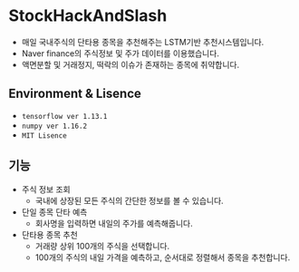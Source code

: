 # StockHackAndSlash
- 매일 국내주식의 단타용 종목을 추천해주는 LSTM기반 추천시스템입니다.
- Naver finance의 주식정보 및 주가 데이터를 이용했습니다.
- 액면분할 및 거래정지, 떡락의 이슈가 존재하는 종목에 취약합니다.

## Environment & Lisence
- ```tensorflow ver 1.13.1```
- ```numpy ver 1.16.2```
- ```MIT Lisence```

## 기능
- 주식 정보 조회
  - 국내에 상장된 모든 주식의 간단한 정보를 볼 수 있습니다.
- 단일 종목 단타 예측
  - 회사명을 입력하면 내일의 주가를 예측해줍니다.
- 단타용 종목 추천
  - 거래량 상위 100개의 주식을 선택합니다.
  - 100개의 주식의 내일 가격을 예측하고, 순서대로 정렬해서 종목을 추천합니다.
